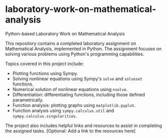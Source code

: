 # laboratory-work-on-mathematical-analysis
Python-based Laboratory Work on Mathematical Analysis

This repository contains a completed laboratory assignment on Mathematical Analysis, implemented in Python. The assignment focuses on solving various problems using Python's programming capabilities.

Topics covered in this project include:

- Plotting functions using Sympy.
- Solving nonlinear equations using Sympy's `solve` and `solveset` functions.
- Numerical solution of nonlinear equations using `nsolve`.
- Differentiation: differentiating functions, including those defined parametrically.
- Function analysis: plotting graphs using `matplotlib.pyplot`.
- Function analysis using `sympy.calculus.util` and `sympy.calculus.singularities`.

The project also includes helpful links and resources to assist in completing the assigned tasks. [Optional: Add a link to the resources here]
